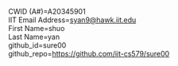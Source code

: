 CWID (A#)=A20345901  
IIT Email Address=syan9@hawk.iit.edu  
First Name=shuo  
Last Name=yan  
github_id=sure00  
github_repo=https://github.com/iit-cs579/sure00  